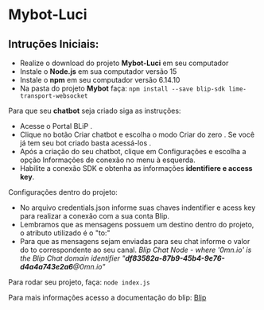 # Mybot-Luci


## Intruções Iniciais:
   - Realize o download do projeto **Mybot-Luci** em seu computador
   - Instale o **Node.js** em sua computador versão 15
   - Instale o **npm** em seu computador versão 6.14.10
   - Na pasta do projeto **Mybot** faça:
      ``` npm install --save blip-sdk lime-transport-websocket ```
  
  
 Para que seu **chatbot** seja criado siga as instruções:
  - Acesse o Portal BLiP .
  - Clique no botão Criar chatbot e escolha o modo Criar do zero . Se você já tem seu bot criado basta acessá-los .
  - Após a criação do seu chatbot, clique em Configurações e escolha a opção Informações de conexão no menu à esquerda.
  - Habilite a conexão SDK e obtenha as informações **identifiere e access key**.
 
 
 Configurações dentro do projeto:
   - No arquivo credentials.json informe suas chaves indentifier e acess key para realizar a conexão com a sua conta Blip.
   - Lembramos que as mensagens possuem um destino dentro do projeto, o atributo utilizado é o "to:"
   - Para que as mensagens sejam enviadas para seu chat informe o valor do to correspondente ao seu canal.
  *Blip Chat Node - where '0mn.io' is the Blip Chat domain identifier
  "**df83582a-87b9-45b4-9e76-d4a4a743e2a6**@0mn.io"*
  
  
  Para rodar seu projeto, faça:
  ```node index.js```
   
   
   Para mais informações acesso a documentação do blip:
   [Blip](https://docs.blip.ai/)
